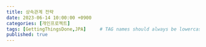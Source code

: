 ```yaml
---
title: 상속관계 전략 
date: 2023-06-14 10:00:00 +0900
categories: [개인프로젝트]
tags: [GettingThingsDone,JPA]     # TAG names should always be lowercase
published: true
---
```


